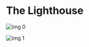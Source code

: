 # The Lighthouse

![img 0](https://i.imgur.com/OC2YwyQ.jpg)

![img 1](https://i.imgur.com/fnt7D4b.png)

